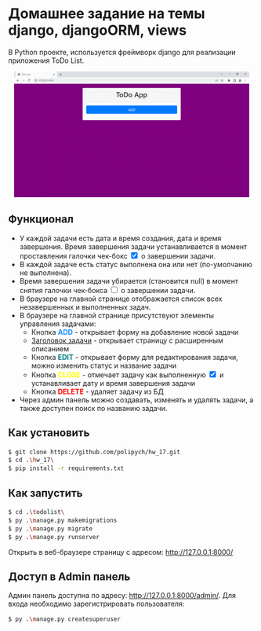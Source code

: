 # Домашнее задание на темы django, djangoORM, views

В Python проекте, используется фреймворк django для реализации приложения ToDo List.

<p align="center">
    <img src="todolist/preview/todoapp.gif" alt="animated" />
</p>

## Функционал
* У каждой задачи есть дата и время создания, дата и время завершения. Время завершения задачи устанавливается в момент проставления галочки чек-бокс <input type="checkbox" checked> о завершении задачи.
* В каждой задаче есть статус выполнена она или нет (по-умолчанию не выполнена).
* Время завершения задачи убирается (становится null) в момент снятия галочки чек-бокса <input type="checkbox" unchecked> о завершении задачи.
* В браузере на главной странице отображается список всех незавершенных и выполненных задач.
* В браузере на главной странице присутствуют элементы управления задачами:
    * Кнопка <span style="color:DodgerBlue">**ADD**</span> - открывает форму на добавление новой задачи
    * [Заголовок задачи](http://127.0.0.1:8000/task/[id]) - открывает страницу с расширенным описанием
    * Кнопка <span style="color:teal">**EDIT**</span> - открывает форму для редактирования задачи, можно изменить статус и название задачи
    * Кнопка <span style="color:yellow">**CLOSE**</span> - отмечает задачу как выполненную <input type="checkbox" checked> и устанавливает дату и время завершения задачи
    * Кнопка <span style="color:red">**DELETE**</span> - удаляет задачу из БД
* Через админ панель можно создавать, изменять и удалять задачи, а также доступен  поиск по названию задачи.

## Как установить
```sh
$ git clone https://github.com/polipych/hw_17.git
$ cd .\hw_17\
$ pip install -r requirements.txt
```

## Как запустить
```sh
$ cd .\todolist\
$ py .\manage.py makemigrations
$ py .\manage.py migrate
$ py .\manage.py runserver
```
Открыть в веб-браузере страницу с адресом: http://127.0.0.1:8000/

## Доступ в Admin панель
Админ панель доступна по адресу: http://127.0.0.1:8000/admin/. Для входа необходимо зарегистрировать пользователя:
```sh
$ py .\manage.py createsuperuser
```
